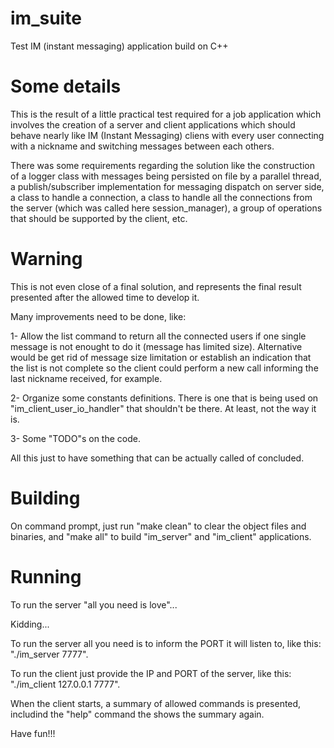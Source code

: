 # im_suite
Test IM (instant messaging) application build on C++

# Some details

This is the result of a little practical test required for a job application which involves the creation of a server and client applications which should behave nearly like IM (Instant Messaging) cliens with every user connecting with a nickname and switching messages between each others.

There was some requirements regarding the solution like the construction of a logger class with messages being persisted on file by a parallel thread, a publish/subscriber implementation for messaging dispatch on server side, a class to handle a connection, a class to handle all the connections from the server (which was called here session_manager), a group of operations that should be supported by the client, etc.

# Warning

This is not even close of a final solution, and represents the final result presented after the allowed time to develop it.

Many improvements need to be done, like:

1- Allow the list command to return all the connected users if one single message is not enought to do it (message has limited size). Alternative would be get rid of message size limitation or establish an indication that the list is not complete so the client could perform a new call informing the last nickname received, for example.

2- Organize some constants definitions. There is one that is being used on "im_client_user_io_handler" that shouldn't be there. At least, not the way it is.

3- Some "TODO"s on the code.

All this just to have something that can be actually called of concluded.

# Building

On command prompt, just run "make clean" to clear the object files and binaries, and "make all" to build "im_server" and "im_client" applications.

# Running

To run the server "all you need is love"...

Kidding...

To run the server all you need is to inform the PORT it will listen to, like this: "./im_server 7777".

To run the client just provide the IP and PORT of the server, like this: "./im_client 127.0.0.1 7777".

When the client starts, a summary of allowed commands is presented, includind the "help" command the shows the summary again.

Have fun!!!
